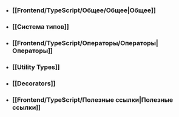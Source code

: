 - ### [[Frontend/TypeScript/Общее/Общее|Общее]]
- ### [[Система типов]]
- ### [[Frontend/TypeScript/Операторы/Операторы|Операторы]]
- ### [[Utility Types]]
- ### [[Decorators]]
- ### [[Frontend/TypeScript/Полезные ссылки|Полезные ссылки]]
